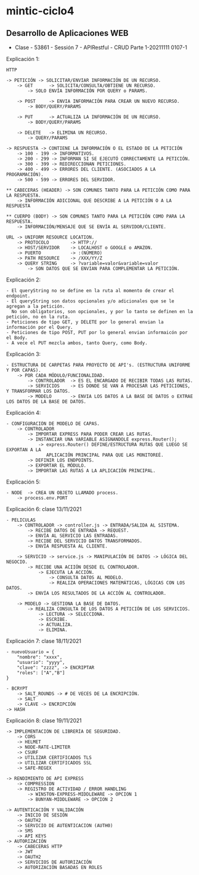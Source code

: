 # mintic-ciclo4
## Desarrollo de Aplicaciones WEB

- Clase - 53861 - Sessión 7 - APIRestful - CRUD Parte 1-20211111 0107-1

Explicación 1:

    HTTP
    
    -> PETICIÓN -> SOLICITAR/ENVIAR INFORMACIÓN DE UN RECURSO.
        -> GET      -> SOLICITA/CONSULTA/OBTIENE UN RECURSO.
            -> SOLO ENVÍA INFORMACIÓN POR QUERY o PARAMS.

        -> POST     -> ENVIA INFORMACIÓN PARA CREAR UN NUEVO RECURSO.
            -> BODY/QUERY/PARAMS

        -> PUT      -> ACTUALIZA LA INFORMACIÓN DE UN RECURSO.
            -> BODY/QUERY/PARAMS

        -> DELETE   -> ELIMINA UN RECURSO.
            -> QUERY/PARAMS
    
    -> RESPUESTA -> CONTIENE LA INFORMACIÓN O EL ESTADO DE LA PETICIÓN
        -> 100 - 199 -> INFORMATIVOS.
        -> 200 - 299 -> INFORMAN SI SE EJECUTÓ CORRECTAMENTE LA PETICIÓN.
        -> 300 - 399 -> REDIRECCIONAN PETICIONES.
        -> 400 - 499 -> ERRORES DEL CLIENTE. (ASOCIADOS A LA PROGRAMACIÓN).
        -> 500 - 599 -> ERRORES DEL SERVIDOR.

    ** CABECERAS (HEADER) -> SON COMUNES TANTO PARA LA PETICIÓN COMO PARA LA RESPUESTA.
        -> INFORMACIÓN ADICIONAL QUE DESCRIBE A LA PETICIÓN O A LA RESPUESTA

    ** CUERPO (BODY) -> SON COMUNES TANTO PARA LA PETICIÓN COMO PARA LA RESPUESTA.
        -> INFORMACIÓN/MENSAJE QUE SE ENVÍA AL SERVIDOR/CLIENTE.

    URL -> UNIFORM RESOURCE LOCATION.
        -> PROTOCOLO        -> HTTP://
        -> HOST/SERVIDOR    -> LOCALHOST o GOOGLE o AMAZON.
        -> PUERTO           -> :(NÚMERO)
        -> PATH RESOURCE    -> /XXX/YY/Z
        -> QUERY STRING     -> ?variable=valor&variable=valor
            -> SON DATOS QUE SE ENVIAN PARA COMPLEMENTAR LA PETICIÓN.

Explicación 2:

    - El queryString no se define en la ruta al momento de crear el endpoint.
    - El queryString son datos opcionales y/o adicionales que se le agregan a la petición.  
      No son obligatorios, son opcionales, y por lo tanto se definen en la petición, no en la ruta.
    - Peticiones de tipo GET, y DELETE por lo general envian la información por el Query.
    - Peticiones de tipo POST, PUT por lo general envian informaicón por el Body.
    - A vece el PUT mezcla ambos, tanto Query, como Body.  

Explicación 3:

    - ESTRUCTURA DE CARPETAS PARA PROYECTO DE API's. (ESTRUCTURA UNIFORME Y POR CAPAS).
        -> POR CADA MÓDULO/FUNCIONALIDAD.
            -> CONTROLADOR  -> ES EL ENCARGADO DE RECIBIR TODAS LAS RUTAS.
            -> SERVICIOS    -> ES DONDE SE VAN A PROCESAR LAS PETICIONES, Y TRANSFORMAR LOS DATOS.
            -> MODELO       -> ENVIA LOS DATOS A LA BASE DE DATOS o EXTRAE LOS DATOS DE LA BASE DE DATOS.

Explicación 4:

    - CONFIGURACIÓN DE MODELO DE CAPAS.
        -> CONTROLADOR
            -> IMPORTAR EXPRESS PARA PODER CREAR LAS RUTAS.
            -> INSTANCIAR UNA VARIABLE ASIGNANDOLE express.Router();
                -> express.Router() DEFINE/ESTRUCTURA RUTAS QUE LUEGO SE EXPORTAN A LA 
                   APLICACIÓN PRINCIPAL PARA QUE LAS MONITOREÉ.  
            -> DEFINIR LOS ENDPOINTS.
            -> EXPORTAR EL MÓDULO.
            -> IMPORTAR LAS RUTAS A LA APLICACIÓN PRINCIPAL.

Explicación 5:
            
    - NODE  -> CREA UN OBJETO LLAMADO process.
        -> process.env.PORT

Explicación 6: clase 13/11/2021
    
    - PELICULAS
        -> CONTROLADOR -> controller.js -> ENTRADA/SALIDA AL SISTEMA.
            -> RECIBE DATOS DE ENTRADA -> REQUEST.
            -> ENVÍA AL SERVICIO LAS ENTRADAS.
            -> RECIBE DEL SERVICIO DATOS TRANSFORMADOS.
            -> ENVÍA RESPUESTA AL CLIENTE.
    
        -> SERVICIO -> service.js -> MANIPULACIÓN DE DATOS -> LÓGICA DEL NEGOCIO.
            -> RECIBE UNA ACIIÓN DESDE EL CONTROLADOR.
                -> EJECUTA LA ACCIÓN.
                    -> CONSULTA DATOS AL MODELO.
                    -> REALIZA OPERACIONES MATEMÁTICAS, LÓGICAS CON LOS DATOS.
            -> ENVÍA LOS RESULTADOS DE LA ACCIÓN AL CONTROLADOR.

        -> MODELO -> GESTIONA LA BASE DE DATOS.
            -> REALIZA CONSULTA DE LOS DATOS A PETICIÓN DE LOS SERVICIOS.
                -> LECTURA -> SELECCIONA.
                -> ESCRIBE.
                -> ACTUALIZA.
                -> ELIMINA.

Explicación 7: clase 18/11/2021

    - nuevoUsuario = {
        "nombre": "xxxx",
        "usuario": "yyyy",
        "clave": "zzzz", -> ENCRIPTAR
        "roles": ["A","B"]
    }
        
    - BCRYPT
        -> SALT_ROUNDS -> # DE VECES DE LA ENCRIPCIÓN.
        -> SALT
        -> CLAVE -> ENCRIPCIÓN
    -> HASH

Explicación 8: clase 19/11/2021

    -> IMPLEMENTACIÓN DE LIBRERÍA DE SEGURIDAD.
        -> CORS
        -> HELMET
        -> NODE-RATE-LIMITER
        -> CSURF
        -> UTILIZAR CERTIFICADOS TLS
        -> UTILIZAR CERTIFICADOS SSL
        -> SAFE-REGEX

    -> RENDIMIENTO DE API EXPRESS
        -> COMPRESSION
        -> REGISTRO DE ACTIVIDAD / ERROR HANDLING
            -> WINSTON-EXPRESS-MIDDLEWARE -> OPCION 1
            -> BUNYAN-MIDDLEWARE -> OPCION 2

    -> AUTENTICACIÓN Y VALIDACIÓN
        -> INICIO DE SESIÓN
        -> OAUTH2
        -> SERVICIO DE AUTENTICACION (AUTH0)
        -> SMS
        -> API KEYS
    -> AUTORIZACIÓN
        -> CABECERAS HTTP
        -> JWT
        -> OAUTH2
        -> SERVICIOS DE AUTORIZACIÓN
        -> AUTORIZACIÓN BASADAS EN ROLES

